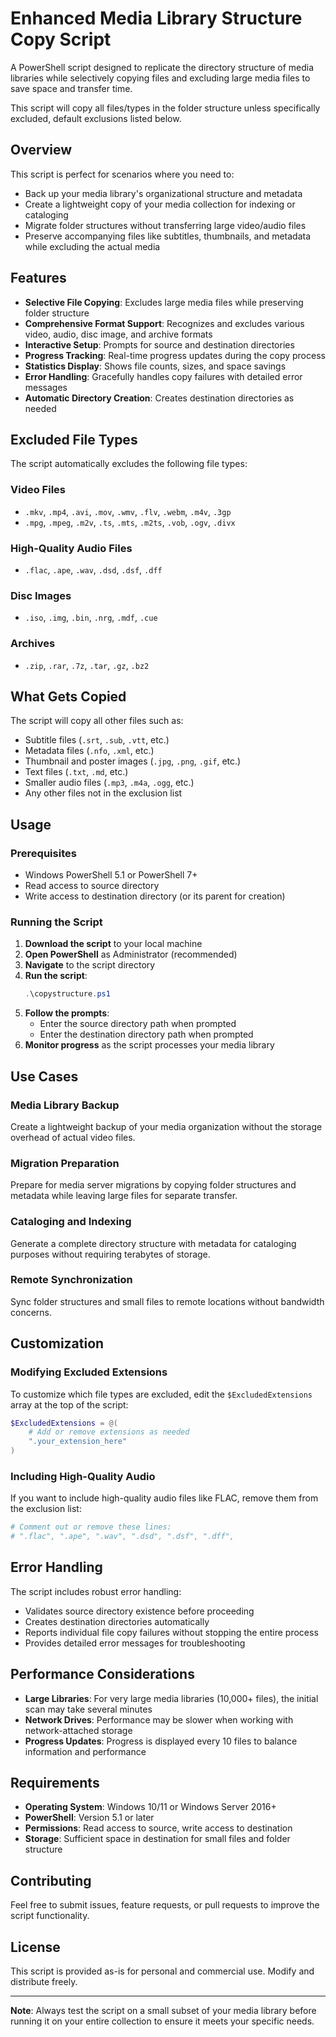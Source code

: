 # Enhanced Media Library Structure Copy Script

A PowerShell script designed to replicate the directory structure of media libraries while selectively copying files and excluding large media files to save space and transfer time.  

This script will copy all files/types in the folder structure unless specifically excluded, default exclusions listed below.

## Overview

This script is perfect for scenarios where you need to:
- Back up your media library's organizational structure and metadata
- Create a lightweight copy of your media collection for indexing or cataloging
- Migrate folder structures without transferring large video/audio files
- Preserve accompanying files like subtitles, thumbnails, and metadata while excluding the actual media

## Features

- **Selective File Copying**: Excludes large media files while preserving folder structure
- **Comprehensive Format Support**: Recognizes and excludes various video, audio, disc image, and archive formats
- **Interactive Setup**: Prompts for source and destination directories
- **Progress Tracking**: Real-time progress updates during the copy process
- **Statistics Display**: Shows file counts, sizes, and space savings
- **Error Handling**: Gracefully handles copy failures with detailed error messages
- **Automatic Directory Creation**: Creates destination directories as needed

## Excluded File Types

The script automatically excludes the following file types:

### Video Files
- `.mkv`, `.mp4`, `.avi`, `.mov`, `.wmv`, `.flv`, `.webm`, `.m4v`, `.3gp`
- `.mpg`, `.mpeg`, `.m2v`, `.ts`, `.mts`, `.m2ts`, `.vob`, `.ogv`, `.divx`

### High-Quality Audio Files
- `.flac`, `.ape`, `.wav`, `.dsd`, `.dsf`, `.dff`

### Disc Images
- `.iso`, `.img`, `.bin`, `.nrg`, `.mdf`, `.cue`

### Archives
- `.zip`, `.rar`, `.7z`, `.tar`, `.gz`, `.bz2`

## What Gets Copied

The script will copy all other files such as:
- Subtitle files (`.srt`, `.sub`, `.vtt`, etc.)
- Metadata files (`.nfo`, `.xml`, etc.)
- Thumbnail and poster images (`.jpg`, `.png`, `.gif`, etc.)
- Text files (`.txt`, `.md`, etc.)
- Smaller audio files (`.mp3`, `.m4a`, `.ogg`, etc.)
- Any other files not in the exclusion list

## Usage

### Prerequisites
- Windows PowerShell 5.1 or PowerShell 7+
- Read access to source directory
- Write access to destination directory (or its parent for creation)

### Running the Script

1. **Download the script** to your local machine
2. **Open PowerShell** as Administrator (recommended)
3. **Navigate** to the script directory
4. **Run the script**:
   ```powershell
   .\copystructure.ps1
   ```
5. **Follow the prompts**:
   - Enter the source directory path when prompted
   - Enter the destination directory path when prompted
6. **Monitor progress** as the script processes your media library

## Use Cases

### Media Library Backup
Create a lightweight backup of your media organization without the storage overhead of actual video files.

### Migration Preparation
Prepare for media server migrations by copying folder structures and metadata while leaving large files for separate transfer.

### Cataloging and Indexing
Generate a complete directory structure with metadata for cataloging purposes without requiring terabytes of storage.

### Remote Synchronization
Sync folder structures and small files to remote locations without bandwidth concerns.

## Customization

### Modifying Excluded Extensions

To customize which file types are excluded, edit the `$ExcludedExtensions` array at the top of the script:

```powershell
$ExcludedExtensions = @(
    # Add or remove extensions as needed
    ".your_extension_here"
)
```

### Including High-Quality Audio

If you want to include high-quality audio files like FLAC, remove them from the exclusion list:

```powershell
# Comment out or remove these lines:
# ".flac", ".ape", ".wav", ".dsd", ".dsf", ".dff",
```

## Error Handling

The script includes robust error handling:
- Validates source directory existence before proceeding
- Creates destination directories automatically
- Reports individual file copy failures without stopping the entire process
- Provides detailed error messages for troubleshooting

## Performance Considerations

- **Large Libraries**: For very large media libraries (10,000+ files), the initial scan may take several minutes
- **Network Drives**: Performance may be slower when working with network-attached storage
- **Progress Updates**: Progress is displayed every 10 files to balance information and performance

## Requirements

- **Operating System**: Windows 10/11 or Windows Server 2016+
- **PowerShell**: Version 5.1 or later
- **Permissions**: Read access to source, write access to destination
- **Storage**: Sufficient space in destination for small files and folder structure

## Contributing

Feel free to submit issues, feature requests, or pull requests to improve the script functionality.

## License

This script is provided as-is for personal and commercial use. Modify and distribute freely.

---

**Note**: Always test the script on a small subset of your media library before running it on your entire collection to ensure it meets your specific needs.

